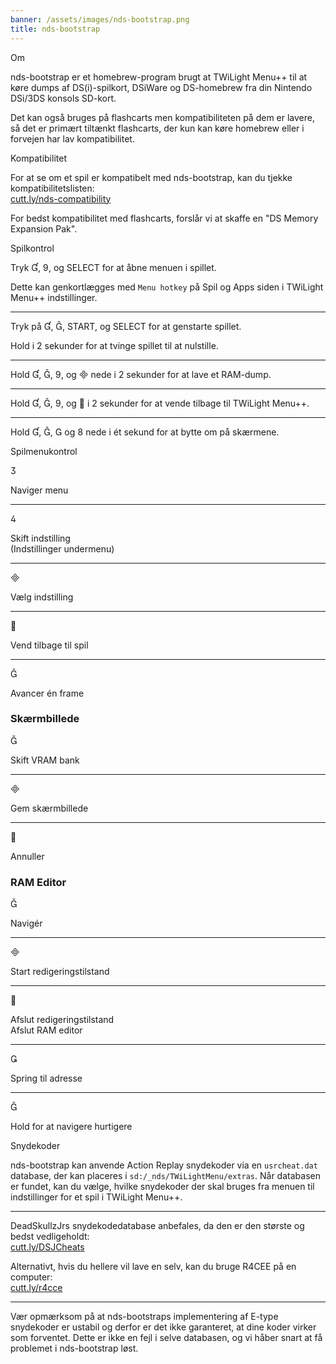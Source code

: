 ```yaml
---
banner: /assets/images/nds-bootstrap.png
title: nds-bootstrap
---
```


<div id="about" class="section-title">Om</div>
<div class="section-body">
    <p>
        nds-bootstrap er et homebrew-program brugt at TWiLight Menu++ til at køre dumps af DS(i)-spilkort, DSiWare og DS-homebrew fra din Nintendo DSi/3DS konsols SD-kort.
    </p>
    <p>
        Det kan også bruges på flashcarts men kompatibiliteten på dem er lavere, så det er primært tiltænkt flashcarts, der kun kan køre homebrew eller i forvejen har lav kompatibilitet.
    </p>
</div>

<div id="compatibility" class="section-title">Kompatibilitet</div>
<div class="section-body">
    <p>
        For at se om et spil er kompatibelt med nds-bootstrap, kan du tjekke kompatibilitetslisten: <br><a href="https://cutt.ly/nds-compatibility">cutt.ly/nds-compatibility</a>
    </p>
    <p>
        For bedst kompatibilitet med flashcarts, forslår vi at skaffe en "DS Memory Expansion Pak".
    </p>
</div>

<div id="controls" class="section-title">Spilkontrol</div>
<div class="section-body">
    <p>
        Tryk &#xE004;, &#xE07A;, og SELECT for at åbne menuen i spillet.
    </p>
    <p>
        Dette kan genkortlægges med <code>Menu hotkey</code> på Spil og Apps siden i TWiLight Menu++ indstillinger.
    </p>
    <hr>
    <p>
        Tryk på &#xE004;, &#xE005;, START, og SELECT for at genstarte spillet.
    </p>
    <p>
        Hold i 2 sekunder for at tvinge spillet til at nulstille.
    </p>
    <hr>
    <p>
        Hold &#xE004;, &#xE005;, &#xE07A;, og &#xE000; nede i 2 sekunder for at lave et RAM-dump.
    </p>
    <hr>
    <p>
        Hold &#xE004;, &#xE005;, &#xE07A;, og &#xE001; i 2 sekunder for at vende tilbage til TWiLight Menu++.
    </p>
    <hr>
    <p>
        Hold &#xE004;, &#xE005;, &#xE002; og &#xE079; nede i ét sekund for at bytte om på skærmene.
    </p>
</div>

<div id="menu-controls" class="section-title">Spilmenukontrol</div>
<div class="section-body">
    <div class="button-action-group">
        <p class="button-action button">&#xE07D;</p>
        <p class="button-action-text">Naviger menu</p>
    </div>
    <hr>
    <div class="button-action-group">
        <p class="button-action button">&#xE07E;</p>
        <p class="button-action-text">Skift indstilling<br>(Indstillinger undermenu)</p>
    </div>
    <hr>
    <div class="button-action-group">
        <p class="button-action button">&#xE000;</p>
        <p class="button-action-text">Vælg indstilling</p>
    </div>
    <hr>
    <div class="button-action-group">
        <p class="button-action button">&#xE001;</p>
        <p class="button-action-text">Vend tilbage til spil</p>
    </div>
    <hr>
    <div class="button-action-group">
        <p class="button-action button">&#xE005;</p>
        <p class="button-action-text">Avancer én frame</p>
    </div>
    <h3>Skærmbillede</h3>
    <div class="button-action-group">
        <p class="button-action button">&#xE006;</p>
        <p class="button-action-text">Skift VRAM bank</p>
    </div>
    <hr>
    <div class="button-action-group">
        <p class="button-action button">&#xE000;</p>
        <p class="button-action-text">Gem skærmbillede</p>
    </div>
    <hr>
    <div class="button-action-group">
        <p class="button-action button">&#xE001;</p>
        <p class="button-action-text">Annuller</p>
    </div>
    <h3>RAM Editor</h3>
    <div class="button-action-group">
        <p class="button-action button">&#xE006;</p>
        <p class="button-action-text">Navigér</p>
    </div>
    <hr>
    <div class="button-action-group">
        <p class="button-action button">&#xE000;</p>
        <p class="button-action-text">Start redigeringstilstand</p>
    </div>
    <hr>
    <div class="button-action-group">
        <p class="button-action button">&#xE001;</p>
        <p class="button-action-text">Afslut redigeringstilstand<br>Afslut RAM editor</p>
    </div>
    <hr>
    <div class="button-action-group">
        <p class="button-action button">&#xE003;</p>
        <p class="button-action-text">Spring til adresse</p>
    </div>
    <hr>
    <div class="button-action-group">
        <p class="button-action button">&#xE005;</p>
        <p class="button-action-text">Hold for at navigere hurtigere</p>
    </div>
</div>

<div id="cheats" class="section-title">Snydekoder</div>
<div class="section-body">
    <p>
        nds-bootstrap kan anvende Action Replay snydekoder via en <code>usrcheat.dat</code> database, der kan placeres i <code>sd:/_nds/TWiLightMenu/extras</code>. Når databasen er fundet, kan du vælge, hvilke snydekoder der skal bruges fra menuen til indstillinger for et spil i TWiLight Menu++.
    </p>
    <hr>
    <p>
        DeadSkullzJrs snydekodedatabase anbefales, da den er den største og bedst vedligeholdt:<br><a href="https://cutt.ly/DSJCheats">cutt.ly/DSJCheats</a>
    </p>
    <p>
        Alternativt, hvis du hellere vil lave en selv, kan du bruge R4CEE på en computer:<br><a href="https://cutt.ly/r4cce">cutt.ly/r4cce</a>
    </p>
    <hr>
    <p>
        Vær opmærksom på at nds-bootstraps implementering af E-type snydekoder er ustabil og derfor er det ikke garanteret, at dine koder virker som forventet. Dette er ikke en fejl i selve databasen, og vi håber snart at få problemet i nds-bootstrap løst.
    </p>
</div>
